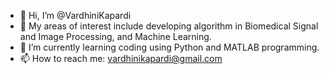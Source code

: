 - 👋 Hi, I’m @VardhiniKapardi
- 👀 My areas of interest include developing algorithm in Biomedical Signal and Image Processing, and Machine Learning.
- 🌱 I’m currently learning coding using Python and MATLAB programming. 
- 📫 How to reach me: vardhinikapardi@gmail.com 

<!---
VardhiniKapardi/VardhiniKapardi is a ✨ special ✨ repository because its `README.md` (this file) appears on your GitHub profile.
You can click the Preview link to take a look at your changes.
--->
